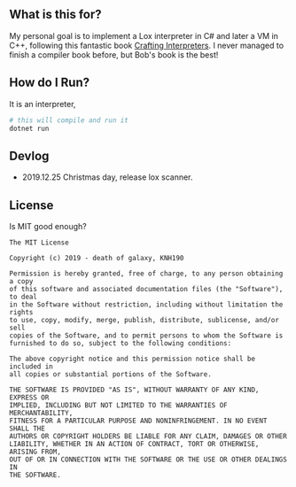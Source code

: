## What is this for?

My personal goal is to implement a Lox interpreter in C# and later a VM in C++, following this fantastic book [Crafting Interpreters](https://craftinginterpreters.com/). I never managed to finish a compiler book before, but Bob's book is the best!

## How do I Run?

It is an interpreter,

```bash
# this will compile and run it
dotnet run
```

## Devlog

* 2019.12.25 Christmas day, release lox scanner.

## License

Is MIT good enough?

```
The MIT License

Copyright (c) 2019 - death of galaxy, KNH190

Permission is hereby granted, free of charge, to any person obtaining a copy
of this software and associated documentation files (the "Software"), to deal
in the Software without restriction, including without limitation the rights
to use, copy, modify, merge, publish, distribute, sublicense, and/or sell
copies of the Software, and to permit persons to whom the Software is
furnished to do so, subject to the following conditions:

The above copyright notice and this permission notice shall be included in
all copies or substantial portions of the Software.

THE SOFTWARE IS PROVIDED "AS IS", WITHOUT WARRANTY OF ANY KIND, EXPRESS OR
IMPLIED, INCLUDING BUT NOT LIMITED TO THE WARRANTIES OF MERCHANTABILITY,
FITNESS FOR A PARTICULAR PURPOSE AND NONINFRINGEMENT. IN NO EVENT SHALL THE
AUTHORS OR COPYRIGHT HOLDERS BE LIABLE FOR ANY CLAIM, DAMAGES OR OTHER
LIABILITY, WHETHER IN AN ACTION OF CONTRACT, TORT OR OTHERWISE, ARISING FROM,
OUT OF OR IN CONNECTION WITH THE SOFTWARE OR THE USE OR OTHER DEALINGS IN
THE SOFTWARE.
```